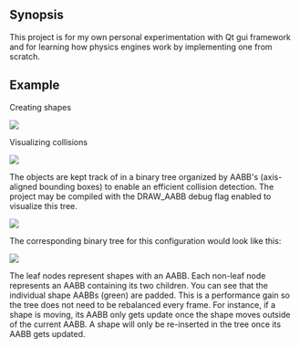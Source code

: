 ## Synopsis

This project is for my own personal experimentation with Qt gui framework and for learning how physics engines work by implementing one from scratch.





## Example

Creating shapes

![](https://i.gyazo.com/ac94556e83fa5fb80cd55e019e8d267d.gif)

Visualizing collisions

![](https://i.gyazo.com/a1543d2be080b43ed65f93759e682362.gif)

The objects are kept track of in a binary tree organized by AABB's (axis-aligned bounding boxes) to enable an efficient collision detection.
The project may be compiled with the DRAW_AABB debug flag enabled to visualize this tree.

![](https://i.imgur.com/RJkMJ8l.png)

The corresponding binary tree for this configuration would look like this:

![](https://i.imgur.com/uIYIPO6.png)

The leaf nodes represent shapes with an AABB.  Each non-leaf node represents an AABB containing its two children.  You can see that the individual shape AABBs (green) are padded.  This is a performance gain so the tree does not need to be rebalanced every frame.  For instance, if a shape is moving, its AABB only gets update once the shape moves outside of the current AABB.  A shape will only be re-inserted in the tree once its AABB gets updated.